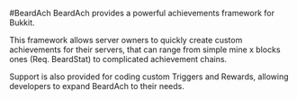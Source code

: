 #BeardAch
BeardAch provides a powerful achievements framework for Bukkit.

This framework allows server owners to quickly create custom achievements for their servers,
that can range from simple mine x blocks ones (Req. BeardStat) to complicated achievement chains.

Support is also provided for coding custom Triggers and Rewards, allowing developers to expand
BeardAch to their needs.